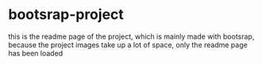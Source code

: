 # bootsrap-project
this is the readme page of the project, which is mainly made with bootsrap, because the project images take up a lot of space, only the readme page has been loaded
